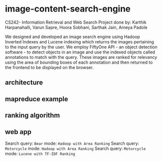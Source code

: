 # image-content-search-engine 
CS242- Information Retrieval and Web Search Project 
done by: Karthik Harpanahalli, Varun Sapre, Hoora Sobhani, Sarthak Jain, Ameya Padole

We designed and developed an image search engine using Hadoop Inverted Indexes and Lucene indexing which returns the images pertaining to the input query by the user. We employ FiftyOne API - an object detection software - to detect objects in an image and use the indexed objects called annotations to match with the query. These images are ranked for relevancy using the area of bounding boxes of each annotation and then returned to the frontend to be displayed on the browser.


## architecture
[](screenshots/architecture.png)

## mapreduce example
[](screenshots/mapreduce.png)

## ranking algorithm
[](screenshots/ranking-algorithm.png)


## web app
Search query: `Bear` mode: `Hadoop with Area Ranking`
[](screenshots/web-app-1.png)
Search query: `Motorcycle` mode: `Hadoop with Area Ranking`
[](screenshots/web-app-2.png)
Search query: `Motorcycle` mode: `Lucene with TF-IDF Ranking`
[](screenshots/web-app-3.png)